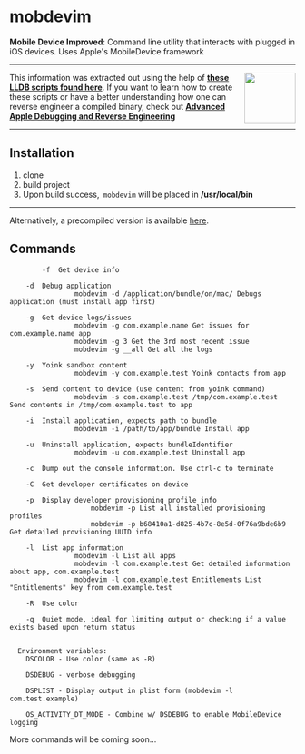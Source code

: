 # mobdevim
**Mobile Device Improved**: Command line utility that interacts with plugged in iOS devices. Uses Apple's MobileDevice framework 

---

<a href="https://store.raywenderlich.com/products/advanced-apple-debugging-and-reverse-engineering" target="_blank"><img align="right"  height="90"  src="https://github.com/DerekSelander/LLDB/blob/master/Media/dbgbook.png"></a>

This information was extracted out using the help of <a href="https://github.com/DerekSelander/LLDB" target="_blank">**these LLDB scripts  found here**</a>. If you want to learn how to create these scripts or have a better understanding how one can reverse engineer a compiled binary, check out <a href="https://store.raywenderlich.com/products/advanced-apple-debugging-and-reverse-engineering" target="_blank">**Advanced Apple Debugging and Reverse Engineering**</a>

---

## Installation 

1. clone
2. build project
3. Upon build success,` mobdevim` will be placed in **/usr/local/bin**

---

Alternatively, a precompiled version is available <a href="https://github.com/DerekSelander/mobdevim/raw/master/compiled" target="_blank">here</a>.

## Commands

```	
        -f	Get device info

  	-d	Debug application
          		mobdevim -d /application/bundle/on/mac/ Debugs application (must install app first)

  	-g	Get device logs/issues
          		mobdevim -g com.example.name Get issues for com.example.name app
          		mobdevim -g 3 Get the 3rd most recent issue
          		mobdevim -g __all Get all the logs

  	-y	Yoink sandbox content
          		mobdevim -y com.example.test Yoink contacts from app

  	-s	Send content to device (use content from yoink command)
          		mobdevim -s com.example.test /tmp/com.example.test Send contents in /tmp/com.example.test to app

  	-i	Install application, expects path to bundle
          		mobdevim -i /path/to/app/bundle Install app

  	-u	Uninstall application, expects bundleIdentifier
          		mobdevim -u com.example.test Uninstall app

  	-c	Dump out the console information. Use ctrl-c to terminate

  	-C	Get developer certificates on device

  	-p	Display developer provisioning profile info
            		mobdevim -p List all installed provisioning profiles
            		mobdevim -p b68410a1-d825-4b7c-8e5d-0f76a9bde6b9 Get detailed provisioning UUID info

  	-l	List app information
        		mobdevim -l List all apps
        		mobdevim -l com.example.test Get detailed information about app, com.example.test
        		mobdevim -l com.example.test Entitlements List "Entitlements" key from com.example.test

  	-R	Use color

  	-q	Quiet mode, ideal for limiting output or checking if a value exists based upon return status


  Environment variables:
	DSCOLOR - Use color (same as -R)

  	DSDEBUG - verbose debugging

  	DSPLIST - Display output in plist form (mobdevim -l com.test.example)

  	OS_ACTIVITY_DT_MODE - Combine w/ DSDEBUG to enable MobileDevice logging
```
 
More commands will be coming soon...
